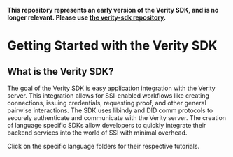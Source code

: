 **This repository represents an early version of the Verity SDK, and is no longer relevant. Please use [the verity-sdk repository](https://github.com/evernym/verity-sdk).**

# Getting Started with the Verity SDK

## What is the Verity SDK?

The goal of the Verity SDK is easy application integration with the Verity server. This integration allows for SSI-enabled workflows like creating connections, issuing credentials, requesting proof, and other general pairwise interactions. The SDK uses libindy and DID comm protocols to securely authenticate and communicate with the Verity server. The creation of language specific SDKs allow developers to quickly integrate their backend services into the world of SSI with minimal overhead.

Click on the specific language folders for their respective tutorials.
